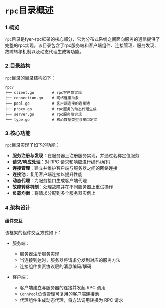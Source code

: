 # `rpc`目录概述

### 1.概览

`rpc`目录是fyer-rpc框架的核心部分，它为分布式系统之间面向服务的通信提供了完整的rpc实现。该目录包含了rpc服务端和客户端组件、连接管理、服务发现、故障转移机制以及动态代理生成等功能。

### 2.目录结构

`rpc`目录的目录结构如下：
```plaintext
rpc/
├── client.go        # rpc客户端实现
├── connection.go    # 网络连接抽象
├── pool.go          # 客户端连接的连接池
├── proxy.go         # rpc服务的动态代理生成
├── server.go        # rpc服务端实现
└── type.go          # 核心数据类型与接口定义
```

### 3.核心功能

`rpc`目录实现了如下的功能：

* **服务注册与发现**：在服务器上注册服务实现，并通过名称定位服务
* **请求/响应处理**：对 RPC 请求和响应进行编码/解码
* **连接管理**：建立并维护客户端与服务器之间的网络连接
* **连接池**：复用客户端连接以提升性能
* **动态代理**：为服务接口生成客户端代理
* **故障转移机制**：处理故障并在不同服务器上重试操作
* **负载均衡**：将请求分配到多个服务器实例上

### 4.架构设计

#### 组件交互

该框架的组件交互方式如下：

* 服务端：
  * 服务器注册服务实现
  * 当连接到达时，服务器将请求分发到对应的服务方法
  * 连接组件负责协议层的消息编码/解码
  
* 客户端：
  * 客户端建立与服务器的连接并发起 RPC 调用
  * `ConnPool`负责管理可复用的客户端连接池
  * 代理组件生成动态代理，将方法调用转换为 RPC 请求
